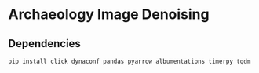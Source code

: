 # Archaeology Image Denoising

## Dependencies
```shell
pip install click dynaconf pandas pyarrow albumentations timerpy tqdm
```
